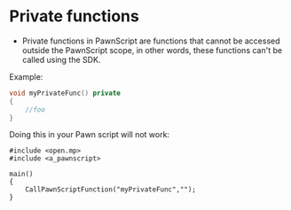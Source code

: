# Private functions
- Private functions in PawnScript are functions that cannot be accessed outside the PawnScript scope, in other words, these functions can't be called using the SDK.

Example:
```cpp
void myPrivateFunc() private
{
	//foo
}
```
Doing this in your Pawn script will not work:
```pawn
#include <open.mp>
#include <a_pawnscript>

main()
{
	CallPawnScriptFunction("myPrivateFunc","");
}
```